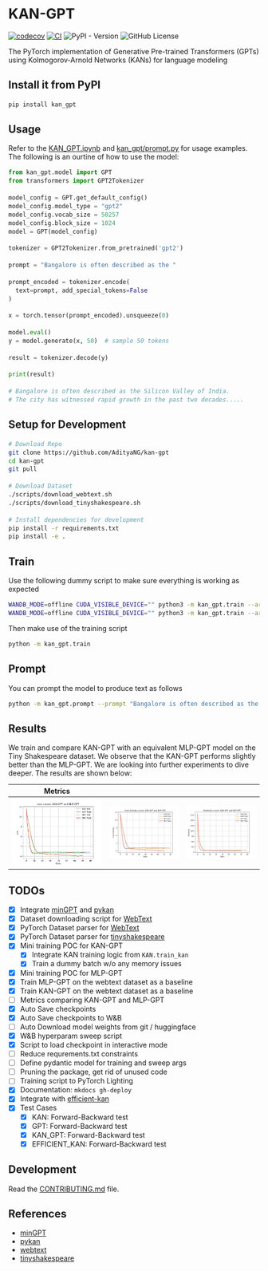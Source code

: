 # KAN-GPT

[![codecov](https://codecov.io/gh/AdityaNG/kan-gpt/branch/main/graph/badge.svg?token=kan-gpt_token_here)](https://codecov.io/gh/AdityaNG/kan-gpt)
[![CI](https://github.com/AdityaNG/kan-gpt/actions/workflows/main.yml/badge.svg)](https://github.com/AdityaNG/kan-gpt/actions/workflows/main.yml)
![PyPI - Version](https://img.shields.io/pypi/v/kan-gpt)
![GitHub License](https://img.shields.io/github/license/AdityaNG/kan-gpt)

The PyTorch implementation of Generative Pre-trained Transformers (GPTs) using Kolmogorov-Arnold Networks (KANs) for language modeling

## Install it from PyPI

```bash
pip install kan_gpt
```

## Usage

Refer to the [KAN_GPT.ipynb](KAN_GPT.ipynb) and [kan_gpt/prompt.py](kan_gpt/prompt.py) for usage examples. The following is an ourtine of how to use the model:

```py
from kan_gpt.model import GPT
from transformers import GPT2Tokenizer

model_config = GPT.get_default_config()
model_config.model_type = "gpt2"
model_config.vocab_size = 50257
model_config.block_size = 1024
model = GPT(model_config)

tokenizer = GPT2Tokenizer.from_pretrained('gpt2')

prompt = "Bangalore is often described as the "

prompt_encoded = tokenizer.encode(
  text=prompt, add_special_tokens=False
)

x = torch.tensor(prompt_encoded).unsqueeze(0)

model.eval()
y = model.generate(x, 50)  # sample 50 tokens

result = tokenizer.decode(y)

print(result)

# Bangalore is often described as the Silicon Valley of India.
# The city has witnessed rapid growth in the past two decades.....
```

## Setup for Development

```bash
# Download Repo
git clone https://github.com/AdityaNG/kan-gpt
cd kan-gpt
git pull

# Download Dataset
./scripts/download_webtext.sh
./scripts/download_tinyshakespeare.sh

# Install dependencies for development
pip install -r requirements.txt
pip install -e .
```

## Train

Use the following dummy script to make sure everything is working as expected
```bash
WANDB_MODE=offline CUDA_VISIBLE_DEVICE="" python3 -m kan_gpt.train --architecture MLP --batch_size 1 --dummy_dataset --device cpu --max_iters 200
WANDB_MODE=offline CUDA_VISIBLE_DEVICE="" python3 -m kan_gpt.train --architecture KAN --batch_size 1 --dummy_dataset --device cpu --max_iters 200
```

Then make use of the training script
```bash
python -m kan_gpt.train
```

## Prompt

You can prompt the model to produce text as follows
```bash
python -m kan_gpt.prompt --prompt "Bangalore is often described as the " --model_path (checkpoint)
```

## Results

We train and compare KAN-GPT with an equivalent MLP-GPT model on the Tiny Shakespeare dataset. We observe that the KAN-GPT performs slightly better than the MLP-GPT. We are looking into further experiments to dive deeper. The results are shown below:


| Metrics |   |   |
|---------|---------|---------|
| <img src="media/results_loss.png"> | <img src="media/results_cross_entropy.png"> | <img src="media/results_perplexity.png"> |

## TODOs

- [x] Integrate [minGPT](https://github.com/karpathy/minGPT) and [pykan](https://github.com/KindXiaoming/pykan)
- [x] Dataset downloading script for [WebText](https://github.com/openai/gpt-2-output-dataset)
- [x] PyTorch Dataset parser for [WebText](https://github.com/openai/gpt-2-output-dataset)
- [x] PyTorch Dataset parser for [tinyshakespeare](https://raw.githubusercontent.com/karpathy/char-rnn/master/data/tinyshakespeare/input.txt)
- [x] Mini training POC for KAN-GPT
  - [x] Integrate KAN training logic from `KAN.train_kan`
  - [x] Train a dummy batch w/o any memory issues
- [x] Mini training POC for MLP-GPT
- [x] Train MLP-GPT on the webtext dataset as a baseline
- [x] Train KAN-GPT on the webtext dataset as a baseline
- [ ] Metrics comparing KAN-GPT and MLP-GPT
- [x] Auto Save checkpoints
- [x] Auto Save checkpoints to W&B
- [ ] Auto Download model weights from git / huggingface
- [x] W&B hyperparam sweep script
- [x] Script to load checkpoint in interactive mode
- [ ] Reduce requrements.txt constraints
- [ ] Define pydantic model for training and sweep args
- [ ] Pruning the package, get rid of unused code
- [ ] Training script to PyTorch Lighting
- [x] Documentation: `mkdocs gh-deploy`
- [x] Integrate with [efficient-kan](https://github.com/Blealtan/efficient-kan/blob/master/src/efficient_kan/kan.py)
- [x] Test Cases
  - [x] KAN: Forward-Backward test
  - [x] GPT: Forward-Backward test
  - [x] KAN_GPT: Forward-Backward test
  - [x] EFFICIENT_KAN: Forward-Backward test

## Development

Read the [CONTRIBUTING.md](CONTRIBUTING.md) file.

## References

- [minGPT](https://github.com/karpathy/minGPT)
- [pykan](https://github.com/KindXiaoming/pykan)
- [webtext](https://github.com/openai/gpt-2-output-dataset)
- [tinyshakespeare](https://raw.githubusercontent.com/karpathy/char-rnn/master/data/tinyshakespeare/input.txt)
